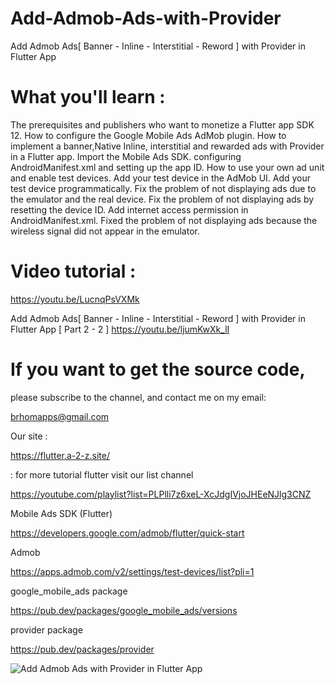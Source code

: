 # Add-Admob-Ads-with-Provider
Add Admob Ads[ Banner - Inline -  Interstitial - Reword ] with Provider in Flutter App



# What you'll learn :
The prerequisites and  publishers who want to monetize a Flutter app SDK 12.
How to configure the Google Mobile Ads AdMob plugin.
 How to implement a banner,Native Inline, interstitial and rewarded ads with Provider  in a Flutter app.
Import the Mobile Ads SDK.
 configuring AndroidManifest.xml and setting up the app ID.
How to use your own ad unit and enable test devices.
Add your test device in the AdMob UI.
Add your test device programmatically.
Fix the problem of not displaying ads due to the emulator and the real device.
Fix the problem of not displaying ads by resetting the device ID.
Add internet access permission in AndroidManifest.xml.
Fixed the problem of not displaying ads because the wireless signal did not appear in the emulator.

# Video tutorial :

https://youtu.be/LucnqPsVXMk


Add Admob Ads[ Banner - Inline -  Interstitial - Reword ] with Provider in Flutter App [ Part 2 - 2 ]
https://youtu.be/ljumKwXk_lI


 # If you want to get the source code,
 please subscribe to the channel, and contact me on my email:
 
brhomapps@gmail.com

Our site :

https://flutter.a-2-z.site/


:  for more tutorial flutter visit our list channel 

https://youtube.com/playlist?list=PLPlli7z6xeL-XcJdgIVjoJHEeNJlg3CNZ


Mobile Ads SDK (Flutter)

https://developers.google.com/admob/flutter/quick-start


Admob

https://apps.admob.com/v2/settings/test-devices/list?pli=1


google_mobile_ads package

https://pub.dev/packages/google_mobile_ads/versions


provider package

https://pub.dev/packages/provider


![Add Admob Ads with Provider in Flutter App](https://user-images.githubusercontent.com/69330783/199614307-552dea5b-61fa-4e2a-857b-06c9c2400fcc.png)
